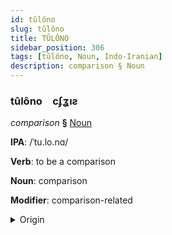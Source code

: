 ```yaml
---
id: tûlôno
slug: tûlôno
title: TÛLÔNO
sidebar_position: 306
tags: [tûlôno, Noun, Indo-Iranian]
description: comparison § Noun
---
```


### tûlôno&emsp;<span kind="abugida">cʄʓıƨ</span>

*comparison* **§** [Noun](../../tags/Noun)

**IPA**: /ˈtu.lo.nɑ/

**Verb**: to be a comparison

**Noun**: comparison

**Modifier**: comparison-related

<details>
    <summary>Origin</summary>
    Bengali তুলনা tulona [ˈt̪ulonaˑ]<br/>
    <em>Indo-Iranian Language Family</em>
</details>